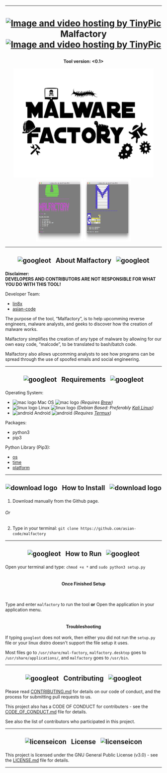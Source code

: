 ------------------------------------------------------------------------

# <p align="center"> <a href="http://tinypic.com?ref=30sf1p3" target="_blank"><img src="https://cdn3.iconfinder.com/data/icons/wpzoom-developer-icon-set/500/58-512.png" border="0" alt="Image and video hosting by TinyPic" width="29" height="29"></a> &nbsp; Malfactory &nbsp; <a href="http://tinypic.com?ref=30sf1p3" target="_blank"><img src="https://cdn3.iconfinder.com/data/icons/wpzoom-developer-icon-set/500/58-512.png" border="0" alt="Image and video hosting by TinyPic" width="29" height="29"> </a> </p>
**<p align="center"> Tool version: <0.1> </p>**
<p align="center">  
<a href="https://raw.githubusercontent.com/asian-code/Malfactory/master/malfactory-images/malfactorybanner.png" target="_blank"><img src="https://raw.githubusercontent.com/asian-code/Malfactory/master/malfactory-images/malfactorybanner.png" border="0" alt="malfactoryboard" width="450" height="350"></a>
<img alt="1" src="https://raw.githubusercontent.com/asian-code/malfactory/master/malfactory-images/malfactoryscreenshot1.png" width="30%" height="202"> <img alt="2" src="https://raw.githubusercontent.com/asian-code/malfactory/master/malfactory-images/malfactoryscreenshot2.png" width="30%" height="202">
</p>

------------------------------------------------------------------------

## <p align="center"> <img src="https://i.ibb.co/7KvXh8Z/26162-200-1-30x30.png" alt="googleot" width="20" height="20"> &nbsp; About Malfactory &nbsp; <img src="https://i.ibb.co/7KvXh8Z/26162-200-1-30x30.png" alt="googleot" width="20" height="20"> </p>

**Disclaimer: <br> DEVELOPERS AND CONTRIBUTORS ARE NOT RESPONSIBLE FOR WHAT YOU DO WITH THIS TOOL!**

Developer Team:
- [lin8x](https://www.github.com/lin8x) 
- [asian-code](https://www.github.com/asian-code)

The purpose of the tool, “Malfactory”, is to help upcomming reverse engineers, malware analysts, and geeks to discover how the creation of malware works. 

Malfactory simplifies the creation of any type of malware by allowing for our own easy code, “malcode”, to be translated to bash/batch code.

Malfactory also allows upcomming analysts to see how programs can be spread through the use of spoofed emails  and social engineering.

------------------------------------------------------------------------

## <p align="center"> <img src="https://i.ibb.co/GPtkjY1/60889-200-29x29.png" alt="googleot" width="20" height="20"> &nbsp; Requirements &nbsp; <img src="https://i.ibb.co/GPtkjY1/60889-200-29x29.png" alt="googleot" width="20" height="20"> </p>

Operating System:
* ![mac logo](https://i.ibb.co/Qn2NXq9/apple.png) Mac OS ![mac logo](https://i.ibb.co/Qn2NXq9/apple.png) *(Requires [Brew](https://brew.sh/))*
* ![linux logo](https://i.ibb.co/CPq1pL9/linux.png) Linux ![linux logo](https://i.ibb.co/CPq1pL9/linux.png) *(Debian Based: Preferably [Kali Linux](https://www.kali.org/))*
* <img src="https://source.android.com/setup/images/Android_greenrobot.png" alt="android" width="15" height="15"> Android <img src="https://source.android.com/setup/images/Android_greenrobot.png" alt="android" width="15" height="15"> *(Requires [Termux](https://play.google.com/store/apps/details?id=com.termux&hl=en_US))*

Packages:
* python3
* pip3

Python Library (Pip3):
* [os](https://docs.python.org/3/library/os.html)
* [time](https://docs.python.org/3/library/time.html)
* [platform](https://docs.python.org/3/library/platform.html)

------------------------------------------------------------------------

## <p align="center"> ![download logo](https://i.ibb.co/fXV1fGD/download.png") &nbsp; How to Install &nbsp; ![download logo](https://i.ibb.co/fXV1fGD/download.png") </p>

1. Download manually from the Github page.
###### Or
2. Type in your terminal:
`git clone https://github.com/asian-code/malfactory`

------------------------------------------------------------------------

## <p align="center"> <img src="https://image.flaticon.com/icons/png/512/59/59108.png" alt="googleot" width="20" height="20"> &nbsp; How to Run &nbsp; <img src="https://image.flaticon.com/icons/png/512/59/59108.png" alt="googleot" width="20" height="20"> </p>

Open your terminal and type:
`chmod +x *`
and
`sudo python3 setup.py`
<br><br>

#### <p align="center"> Once Finished Setup </p> <br>

Type and enter `malfactory` to run the tool **or** Open the application in your application menu.
<br><br>

#### <p align="center"> Troubleshooting </p>

If typing `googleot` does not work, then either you did not run the `setup.py` file or your linux distro doesn't support the file setup it uses.

Most files go to `/usr/share/mal-factory`, `malfactory.desktop` goes to `/usr/share/applications/`, and `malfactory` goes to `/usr/bin`.

------------------------------------------------------------------------

## <p align="center"> <p align="center"> <img src="http://cdn.onlinewebfonts.com/svg/img_452175.png" alt="googleot" width="30" height="20"> &nbsp; Contributing &nbsp; <img src="http://cdn.onlinewebfonts.com/svg/img_452175.png" alt="googleot" width="30" height="20"> </p>

Please read [CONTRIBUTING.md](https://github.com/asian-code/malfactory/blob/master/docs/CONTRIBUTING.md) for details on our code of conduct, and the process for submitting pull requests to us.

This project also has a CODE OF CONDUCT for contributers - see the [CODE_OF_CONDUCT.md](https://github.com/asian-code/malfactory/blob/master/docs/CODE_OF_CONDUCT.md) file for details.

See also the list of contributors who participated in this project.

------------------------------------------------------------------------

## <p align="center"> <img src="http://icons.iconarchive.com/icons/custom-icon-design/mono-general-2/256/document-icon.png" alt="licenseicon" width="20" height="20"> &nbsp; License &nbsp; <img src="http://icons.iconarchive.com/icons/custom-icon-design/mono-general-2/256/document-icon.png" alt="licenseicon" width="20" height="20"> </p>

This project is licensed under the GNU General Public License (v3.0) - see the [LICENSE.md](https://github.com/asian-code/malfactory/blob/master/docs/LICENSE) file for details.

------------------------------------------------------------------------
